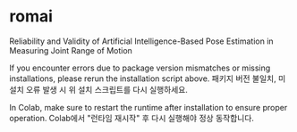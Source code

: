 # romai
Reliability and Validity of Artificial Intelligence-Based Pose Estimation in Measuring Joint Range of Motion

If you encounter errors due to package version mismatches or missing installations, please rerun the installation script above.
패키지 버전 불일치, 미설치 오류 발생 시 위 설치 스크립트를 다시 실행하세요.

In Colab, make sure to restart the runtime after installation to ensure proper operation.
Colab에서 "런타임 재시작" 후 다시 실행해야 정상 동작합니다.

